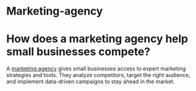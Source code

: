 # Marketing-agency

# How does a marketing agency help small businesses compete?

A [marketing agency](https://alevdigital.com/blog/how-to-grow-small-business-with-a-digital-marketing-agency/) gives small businesses access to expert marketing strategies and tools. They analyze competitors, target the right audience, and implement data-driven campaigns to stay ahead in the market.
